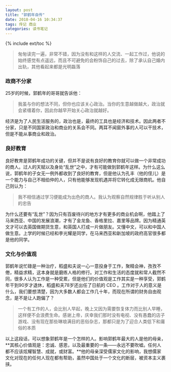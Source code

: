 ```yaml
---
layout: post
title: "郭鹤年自传"
date: 2018-04-16 10:34:37
tags: 传记 商业
categories: 读书笔记
---
```

{% include ext/toc %}

> 匆匆读完一遍，非常不错，因为没有和这样的人交流、一起工作过，他说的始终感觉有点遥远，而且不可避免的会粉饰自己的过去，除了承认自己婚内出轨，其他看起来都是光明磊落

### 政商不分家

25岁的时候，郭鹤年的哥哥就告诉他：

> 我虽与你的想法不同，但你也应该关心政治。当你的生意越做越大，政治就会紧缠着你，因此你越早开始关心政治就越好。

经济是为了人民生活服务的，政治也是，最终的工具也是经济和技术。因此两者不分家，只是不同国家政治和商业的关系会不同。两耳不闻窗外事的人可以干技术，但是不能从事商业和政治。


### 良好教育

良好教育是郭鹤年成功的关键，但并不是说有良好的教育你就可以做一个非常成功的商人。过人的天赋以及身处“乱世”之中，才有可能做到郭鹤年这样。为什么这么说，郭鹤年的子女无一例外都收到了良好的教育，但是他认为孔丰（他的侄儿）是一个能力与自己不相伯仲的人，只有他能够发现机遇并将它转化成无限商机。他自己则认为：

> 我不相信通过学习便能成为出色的商人。我认为观察自然规律胜于听从别人的忠告

为什么还要有“乱世”？因为只有百废待兴的地方才有更多的商业机会啊，他踏上了马来西亚、中国的发展浪潮，才有了金龙鱼、香格里拉、嘉里等品牌。因为精通英文才可以去英国做期货生意，和英国人打成一片做朋友。又懂中文，可以和中国人做生意。上学的时候已经和李光耀是同学，在马来西亚和新加坡的政府高官很多都是他的同学。

### 文化与价值观

郭鹤年说忙碌是一种治疗，稻盛和夫说一心一意投身于工作，聚精会神，孜孜不倦，精益求精，这本身就是磨练人格的修行。对工作和生活的态度就和常人截然不同，很多人认为工作是一种受累，但是他们的价值观是工作其实是一种享受，郭鹤年干到90岁才退休，稻盛和夫78岁还出任了日航的 CEO 。工作对于人的意义是什么，我们要想清楚，因为大多数人都会工作几十年，而现在所谓的财务自由观念，是不是让人跑偏了？

> 一个有工作的人，会比别人早起，晚上又因为需要恢复体力而比别人早睡，这样便不会浪费生命。感谢上帝，庆幸我们那时没有电视、没有愚蠢的店子游戏、没有现在那些琳琅满目的恶俗杂志，那都只是为了迎合人类低下和庸俗的本质

以上这段话，可以想象郭鹤年是一个怎样的人。影响郭鹤年最大的人是他的母亲，**其核心价值观是：忠诚、感恩，以及最重要的一条——永远不要吹嘘。任何人都不应该炫耀智慧、成就，或财富。**他的母亲深受儒家文化的影响，我想儒家文化对现在的任何人现在都有帮助，虽然中国处于一个文化的断层，被资本主义裹挟。
